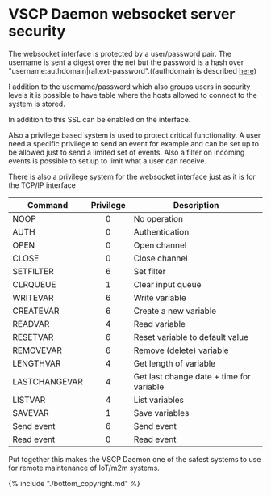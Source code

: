 # VSCP Daemon websocket server security 

The websocket interface is protected by a user/password pair. The username is sent a digest over the net but the password is a hash over "username:authdomain|raltext-password".((authdomain is described [here]( ./configuring_the_vscp_daemon.md#configuration))

I addition to the username/password which also groups users in security levels it is possible to have table where the hosts allowed to connect to the system is stored.

In addition to this SSL can be enabled on the interface.

Also a privilege based system is used to protect critical functionality. A user need a specific privilege to send an event for example and can be set up to be allowed just to send a limited set of events. Also a filter on incoming events is possible to set up to limit what a user can receive.

There is also a [privilege system](./configuring_the_vscp_daemon.md#remote_user_settings) for the websocket interface just as it is for the TCP/IP interface

 | Command       | Privilege | Description                              | 
 | -------       | :---------: | ----------- | 
 | NOOP          | 0         | No operation                             | 
 | AUTH          | 0         | Authentication                           | 
 | OPEN          | 0         | Open channel                             | 
 | CLOSE         | 0         | Close channel                            | 
 | SETFILTER     | 6         | Set filter                               | 
 | CLRQUEUE      | 1         | Clear input queue                        | 
 | WRITEVAR      | 6         | Write variable                           | 
 | CREATEVAR     | 6         | Create a new variable                    | 
 | READVAR       | 4         | Read variable                            | 
 | RESETVAR      | 6         | Reset variable to default value          | 
 | REMOVEVAR     | 6         | Remove (delete) variable                 | 
 | LENGTHVAR     | 4         | Get length of variable                   | 
 | LASTCHANGEVAR | 4         | Get last change date + time for variable | 
 | LISTVAR       | 4         | List variables                           | 
 | SAVEVAR       | 1         | Save variables                           | 
 | Send event    | 6         | Send event                               | 
 | Read event    | 0         | Read event                               | 

Put together this makes the VSCP Daemon one of the safest systems to use for remote maintenance of IoT/m2m systems.

{% include "./bottom_copyright.md" %}
